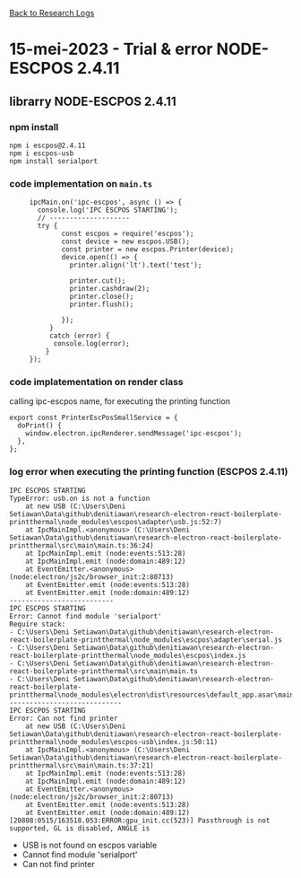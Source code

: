 [Back to Research Logs](https://github.com/denitiawan/research-electron-react-boilerplate-printthermal/blob/main/research-logs.md)

# 15-mei-2023 - Trial & error NODE-ESCPOS  2.4.11
## librarry NODE-ESCPOS  2.4.11

### npm install 
```
npm i escpos@2.4.11
npm i escpos-usb
npm install serialport
```

### code implementation on `main.ts`
```
     ipcMain.on('ipc-escpos', async () => {
       console.log('IPC ESCPOS STARTING');
       // --------------------
       try {
             const escpos = require('escpos');
             const device = new escpos.USB();
             const printer = new escpos.Printer(device);
             device.open(() => {
               printer.align('lt').text('test');

               printer.cut();
               printer.cashdraw(2);
               printer.close();
               printer.flush();

             });
          }
          catch (error) {    
           console.log(error);
         }
     });
```

### code implatementation on render class
calling ipc-escpos name, for executing the printing function
```
export const PrinterEscPosSmallService = {
  doPrint() {
    window.electron.ipcRenderer.sendMessage('ipc-escpos');    
  },
};
```

### log error when executing the printing function (ESCPOS 2.4.11)
```
IPC ESCPOS STARTING
TypeError: usb.on is not a function
    at new USB (C:\Users\Deni Setiawan\Data\github\denitiawan\research-electron-react-boilerplate-printthermal\node_modules\escpos\adapter\usb.js:52:7)
    at IpcMainImpl.<anonymous> (C:\Users\Deni Setiawan\Data\github\denitiawan\research-electron-react-boilerplate-printthermal\src\main\main.ts:36:24)
    at IpcMainImpl.emit (node:events:513:28)
    at IpcMainImpl.emit (node:domain:489:12)
    at EventEmitter.<anonymous> (node:electron/js2c/browser_init:2:80713)
    at EventEmitter.emit (node:events:513:28)
    at EventEmitter.emit (node:domain:489:12)
--------------------------    
IPC ESCPOS STARTING
Error: Cannot find module 'serialport'
Require stack:
- C:\Users\Deni Setiawan\Data\github\denitiawan\research-electron-react-boilerplate-printthermal\node_modules\escpos\adapter\serial.js
- C:\Users\Deni Setiawan\Data\github\denitiawan\research-electron-react-boilerplate-printthermal\node_modules\escpos\index.js
- C:\Users\Deni Setiawan\Data\github\denitiawan\research-electron-react-boilerplate-printthermal\src\main\main.ts
- C:\Users\Deni Setiawan\Data\github\denitiawan\research-electron-react-boilerplate-printthermal\node_modules\electron\dist\resources\default_app.asar\main.js
----------------------------
IPC ESCPOS STARTING
Error: Can not find printer
    at new USB (C:\Users\Deni Setiawan\Data\github\denitiawan\research-electron-react-boilerplate-printthermal\node_modules\escpos-usb\index.js:50:11)
    at IpcMainImpl.<anonymous> (C:\Users\Deni Setiawan\Data\github\denitiawan\research-electron-react-boilerplate-printthermal\src\main\main.ts:37:21)
    at IpcMainImpl.emit (node:events:513:28)
    at IpcMainImpl.emit (node:domain:489:12)
    at EventEmitter.<anonymous> (node:electron/js2c/browser_init:2:80713)
    at EventEmitter.emit (node:events:513:28)
    at EventEmitter.emit (node:domain:489:12)
[20808:0515/163518.053:ERROR:gpu_init.cc(523)] Passthrough is not supported, GL is disabled, ANGLE is 

```
- USB is not found on escpos variable
- Cannot find module 'serialport'
- Can not find printer


